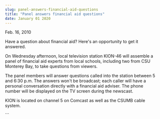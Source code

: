 ```yaml
---
slug: panel-answers-financial-aid-questions
title: "Panel answers financial aid questions"
date: January 01 2020
---
```


 
<p>Feb. 16, 2010</p>
<p>
  Have a question about financial aid? Here's an opportunity to get it answered.
</p>
<p>
  On Wednesday afternoon, local television station KION-46 will assemble a panel
  of financial aid experts from local schools, including two from CSU Monterey
  Bay, to take questions from viewers.
</p>
<p>
  The panel members will answer questions called into the station between 5 and
  6:30 p.m. The answers won't be broadcast; each caller will have a personal
  conversation directly with a financial aid adviser. The phone number will be
  displayed on the TV screen during the newscast.
</p>
<p>
  KION is located on channel 5 on Comcast as well as the CSUMB cable system.
</p>
<p></p>
```
